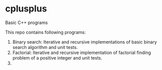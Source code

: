 cplusplus
=========

Basic C++ programs

This repo contains following programs:

1. Binary search: Iterative and recursive implementations of basic binary search algorithm and unit tests.
2. Factorial: Iterative and recursive implementation of factorial finding problem of a positive integer and unit tests.
3. 
